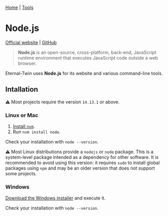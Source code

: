 [Home](../index.md) | [Tools](./index.md)

# Node.js

[Official website](https://nodejs.org/en/) | [GitHub](https://github.com/nodejs/node)

> **Node.js** is an open-source, cross-platform, back-end, JavaScript runtime
> environment that executes JavaScript code outside a web browser.

Eternal-Twin uses **Node.js** for its website and various command-line tools.

## Intallation

**⚠** Most projects require the version `14.13.1` or above.

### Linux or Mac

1. [Install `nvm`](https://github.com/nvm-sh/nvm#install--update-script).
2. Run `nvm install node`.

Check your installation with `node --version`.


**⚠** Most Linux distributions provide a `nodejs` or `node` package. This is a
system-level package intended as a dependency for other software. It is
recommended to avoid using this version: it requires `sudo` to install
global packages using `npm` and may be an older version that does not support
some projects.

### Windows

[Download the Windows installer](https://nodejs.org/en/download/) and execute it.

Check your installation with `node --version`.
